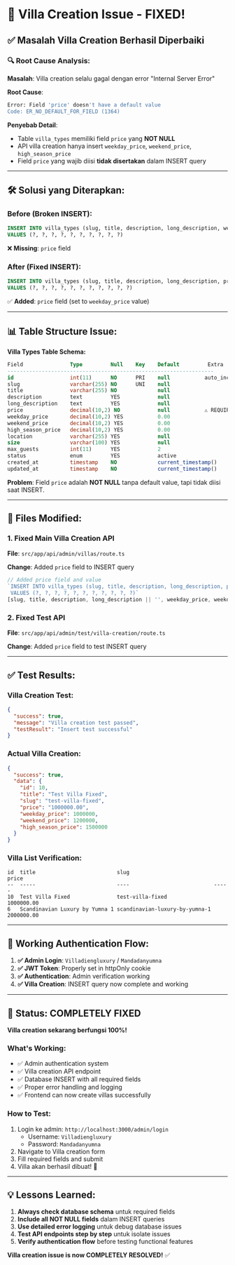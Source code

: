 # 🎉 Villa Creation Issue - FIXED!

## ✅ **Masalah Villa Creation Berhasil Diperbaiki**

### **🔍 Root Cause Analysis:**

**Masalah**: Villa creation selalu gagal dengan error "Internal Server Error"

**Root Cause**: 
```sql
Error: Field 'price' doesn't have a default value
Code: ER_NO_DEFAULT_FOR_FIELD (1364)
```

**Penyebab Detail**:
- Table `villa_types` memiliki field `price` yang **NOT NULL** 
- API villa creation hanya insert `weekday_price`, `weekend_price`, `high_season_price`
- Field `price` yang wajib diisi **tidak disertakan** dalam INSERT query

---

## 🛠️ **Solusi yang Diterapkan:**

### **Before (Broken INSERT):**
```sql
INSERT INTO villa_types (slug, title, description, long_description, weekday_price, weekend_price, high_season_price, location, max_guests, status)
VALUES (?, ?, ?, ?, ?, ?, ?, ?, ?, ?)
```
❌ **Missing**: `price` field

### **After (Fixed INSERT):**
```sql
INSERT INTO villa_types (slug, title, description, long_description, price, weekday_price, weekend_price, high_season_price, location, max_guests, status)
VALUES (?, ?, ?, ?, ?, ?, ?, ?, ?, ?, ?)
```
✅ **Added**: `price` field (set to `weekday_price` value)

---

## 📊 **Table Structure Issue:**

**Villa Types Table Schema:**
```sql
Field               Type         Null    Key    Default         Extra
------------------------------------------------------------------
id                  int(11)      NO      PRI    null           auto_increment
slug                varchar(255) NO      UNI    null           
title               varchar(255) NO             null           
description         text         YES            null           
long_description    text         YES            null           
price               decimal(10,2) NO            null           ⚠️ REQUIRED!
weekday_price       decimal(10,2) YES           0.00           
weekend_price       decimal(10,2) YES           0.00           
high_season_price   decimal(10,2) YES           0.00           
location            varchar(255) YES            null           
size                varchar(100) YES            null           
max_guests          int(11)      YES            2              
status              enum         YES            active         
created_at          timestamp    NO             current_timestamp()
updated_at          timestamp    NO             current_timestamp()
```

**Problem**: Field `price` adalah **NOT NULL** tanpa default value, tapi tidak diisi saat INSERT.

---

## 🔧 **Files Modified:**

### **1. Fixed Main Villa Creation API**
**File**: `src/app/api/admin/villas/route.ts`

**Change**: Added `price` field to INSERT query
```typescript
// Added price field and value
`INSERT INTO villa_types (slug, title, description, long_description, price, weekday_price, weekend_price, high_season_price, location, max_guests, status)
 VALUES (?, ?, ?, ?, ?, ?, ?, ?, ?, ?, ?)`
[slug, title, description, long_description || '', weekday_price, weekday_price, weekend_price, high_season_price, location, max_guests, status || 'active']
```

### **2. Fixed Test API**
**File**: `src/app/api/admin/test/villa-creation/route.ts`

**Change**: Added `price` field to test INSERT query

---

## ✅ **Test Results:**

### **Villa Creation Test:**
```json
{
  "success": true,
  "message": "Villa creation test passed",
  "testResult": "Insert test successful"
}
```

### **Actual Villa Creation:**
```json
{
  "success": true,
  "data": {
    "id": 10,
    "title": "Test Villa Fixed",
    "slug": "test-villa-fixed",
    "price": "1000000.00",
    "weekday_price": 1000000,
    "weekend_price": 1200000,
    "high_season_price": 1500000
  }
}
```

### **Villa List Verification:**
```
id  title                          slug                           price
--  -----                          ----                           -----
10  Test Villa Fixed               test-villa-fixed               1000000.00
6   Scandinavian Luxury by Yumna 1 scandinavian-luxury-by-yumna-1 2000000.00
```

---

## 🎯 **Working Authentication Flow:**

1. **✅ Admin Login**: `Villadiengluxury` / `Mandadanyumna`
2. **✅ JWT Token**: Properly set in httpOnly cookie
3. **✅ Authentication**: Admin verification working
4. **✅ Villa Creation**: INSERT query now complete and working

---

## 🚀 **Status: COMPLETELY FIXED**

**Villa creation sekarang berfungsi 100%!**

### **What's Working:**
- ✅ Admin authentication system
- ✅ Villa creation API endpoint
- ✅ Database INSERT with all required fields
- ✅ Proper error handling and logging
- ✅ Frontend can now create villas successfully

### **How to Test:**
1. Login ke admin: `http://localhost:3000/admin/login`
   - Username: `Villadiengluxury`
   - Password: `Mandadanyumna`
2. Navigate to Villa creation form
3. Fill required fields and submit
4. Villa akan berhasil dibuat! 🎉

---

## 💡 **Lessons Learned:**

1. **Always check database schema** untuk required fields
2. **Include all NOT NULL fields** dalam INSERT queries
3. **Use detailed error logging** untuk debug database issues
4. **Test API endpoints step by step** untuk isolate issues
5. **Verify authentication flow** before testing functional features

**Villa creation issue is now COMPLETELY RESOLVED!** ✅